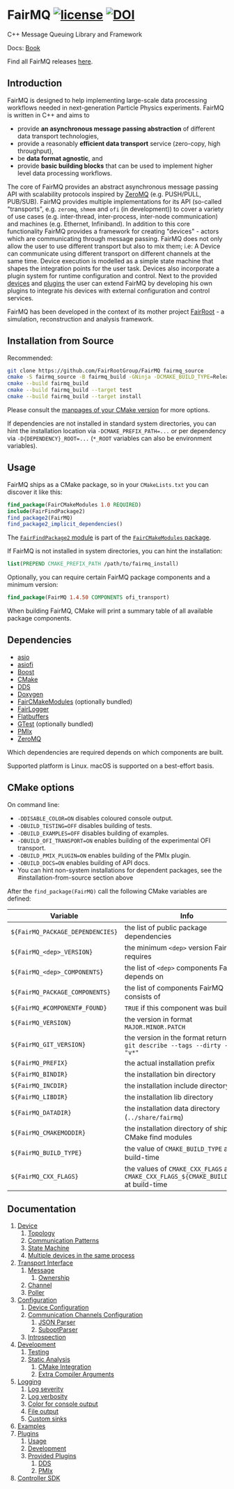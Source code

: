 <!-- {#mainpage} -->
# FairMQ [![license](https://alfa-ci.gsi.de/shields/badge/license-LGPL--3.0-orange.svg)](COPYRIGHT) [![DOI](https://zenodo.org/badge/DOI/10.5281/zenodo.1689985.svg)](https://doi.org/10.5281/zenodo.1689985)

C++ Message Queuing Library and Framework

Docs: [Book](https://github.com/FairRootGroup/FairMQ/blob/dev/README.md#documentation)

Find all FairMQ releases [here](https://github.com/FairRootGroup/FairMQ/releases).

## Introduction

FairMQ is designed to help implementing large-scale data processing workflows needed in next-generation Particle Physics experiments. FairMQ is written in C++ and aims to
  * provide **an asynchronous message passing abstraction** of different data transport technologies,
  * provide a reasonably **efficient data transport** service (zero-copy, high throughput),
  * be **data format agnostic**, and
  * provide **basic building blocks** that can be used to implement higher level data processing workflows.

The core of FairMQ provides an abstract asynchronous message passing API with scalability protocols
inspired by [ZeroMQ](https://github.com/zeromq/libzmq) (e.g. PUSH/PULL, PUB/SUB).
FairMQ provides multiple implementations for its API (so-called "transports",
e.g. `zeromq`, `shmem` and `ofi` (in development)) to cover a variety of use cases
(e.g. inter-thread, inter-process, inter-node communication) and machines (e.g. Ethernet, Infiniband).
In addition to this core functionality FairMQ provides a framework for creating "devices" - actors which
are communicating through message passing. FairMQ does not only allow the user to use different transport
but also to mix them; i.e: A Device can communicate using different transport on different channels at the
same time. Device execution is modelled as a simple state machine that shapes the integration points for
the user task. Devices also incorporate a plugin system for runtime configuration and control.
Next to the provided [devices](https://github.com/FairRootGroup/FairMQ/tree/master/fairmq/devices) and
[plugins](https://github.com/FairRootGroup/FairMQ/tree/master/fairmq/plugins) the user can extend FairMQ
by developing his own plugins to integrate his devices with external configuration and control services.

FairMQ has been developed in the context of its mother project [FairRoot](https://github.com/FairRootGroup/FairRoot) -
a simulation, reconstruction and analysis framework.

## Installation from Source

Recommended:

```bash
git clone https://github.com/FairRootGroup/FairMQ fairmq_source
cmake -S fairmq_source -B fairmq_build -GNinja -DCMAKE_BUILD_TYPE=Release -DCMAKE_INSTALL_PREFIX=fairmq_install
cmake --build fairmq_build
cmake --build fairmq_build --target test
cmake --build fairmq_build --target install
```

Please consult the [manpages of your CMake version](https://cmake.org/cmake/help/latest/manual/cmake.1.html) for more options.

If dependencies are not installed in standard system directories, you can hint the installation location via
`-DCMAKE_PREFIX_PATH=...` or per dependency via `-D{DEPENDENCY}_ROOT=...` (`*_ROOT` variables can also be environment variables).

## Usage

FairMQ ships as a CMake package, so in your `CMakeLists.txt` you can discover it like this:

```cmake
find_package(FairCMakeModules 1.0 REQUIRED)
include(FairFindPackage2)
find_package2(FairMQ)
find_package2_implicit_dependencies()
```

The [`FairFindPackage2` module](https://fairrootgroup.github.io/FairCMakeModules/latest/module/FairFindPackage2.html) is part of the [`FairCMakeModules` package](https://fairrootgroup.github.io/FairCMakeModules).

If FairMQ is not installed in system directories, you can hint the installation:

```cmake
list(PREPEND CMAKE_PREFIX_PATH /path/to/fairmq_install)
```

Optionally, you can require certain FairMQ package components and a minimum version:

```cmake
find_package(FairMQ 1.4.50 COMPONENTS ofi_transport)
```

When building FairMQ, CMake will print a summary table of all available package components.

## Dependencies

  * [asio](https://github.com/chriskohlhoff/asio)
  * [asiofi](https://github.com/FairRootGroup/asiofi)
  * [Boost](https://www.boost.org/)
  * [CMake](https://cmake.org/)
  * [DDS](http://dds.gsi.de)
  * [Doxygen](http://www.doxygen.org/)
  * [FairCMakeModules](https://github.com/FairRootGroup/FairCMakeModules) (optionally bundled)
  * [FairLogger](https://github.com/FairRootGroup/FairLogger)
  * [Flatbuffers](https://google.github.io/flatbuffers/)
  * [GTest](https://github.com/google/googletest) (optionally bundled)
  * [PMIx](https://pmix.org/)
  * [ZeroMQ](http://zeromq.org/)

  Which dependencies are required depends on which components are built.

  Supported platform is Linux. macOS is supported on a best-effort basis.

## CMake options

On command line:

  * `-DDISABLE_COLOR=ON` disables coloured console output.
  * `-DBUILD_TESTING=OFF` disables building of tests.
  * `-DBUILD_EXAMPLES=OFF` disables building of examples.
  * `-DBUILD_OFI_TRANSPORT=ON` enables building of the experimental OFI transport.
  * `-DBUILD_PMIX_PLUGIN=ON` enables building of the PMIx plugin.
  * `-DBUILD_DOCS=ON` enables building of API docs.
  * You can hint non-system installations for dependent packages, see the #installation-from-source section above

After the `find_package(FairMQ)` call the following CMake variables are defined:

| Variable | Info |
| --- | --- |
| `${FairMQ_PACKAGE_DEPENDENCIES}` | the list of public package dependencies |
| `${FairMQ_<dep>_VERSION}` | the minimum `<dep>` version FairMQ requires |
| `${FairMQ_<dep>_COMPONENTS}` | the list of `<dep>` components FairMQ depends on |
| `${FairMQ_PACKAGE_COMPONENTS}` | the list of components FairMQ consists of |
| `${FairMQ_#COMPONENT#_FOUND}` | `TRUE` if this component was built |
| `${FairMQ_VERSION}` | the version in format `MAJOR.MINOR.PATCH` |
| `${FairMQ_GIT_VERSION}` | the version in the format returned by `git describe --tags --dirty --match "v*"` |
| `${FairMQ_PREFIX}` | the actual installation prefix |
| `${FairMQ_BINDIR}` | the installation bin directory |
| `${FairMQ_INCDIR}` | the installation include directory |
| `${FairMQ_LIBDIR}` | the installation lib directory |
| `${FairMQ_DATADIR}` | the installation data directory (`../share/fairmq`) |
| `${FairMQ_CMAKEMODDIR}` | the installation directory of shipped CMake find modules |
| `${FairMQ_BUILD_TYPE}` | the value of `CMAKE_BUILD_TYPE` at build-time |
| `${FairMQ_CXX_FLAGS}` | the values of `CMAKE_CXX_FLAGS` and `CMAKE_CXX_FLAGS_${CMAKE_BUILD_TYPE}` at build-time |

## Documentation

1. [Device](docs/Device.md#1-device)
   1. [Topology](docs/Device.md#11-topology)
   2. [Communication Patterns](docs/Device.md#12-communication-patterns)
   3. [State Machine](docs/Device.md#13-state-machine)
   4. [Multiple devices in the same process](docs/Device.md#15-multiple-devices-in-the-same-process)
2. [Transport Interface](docs/Transport.md#2-transport-interface)
   1. [Message](docs/Transport.md#21-message)
      1. [Ownership](docs/Transport.md#211-ownership)
   2. [Channel](docs/Transport.md#22-channel)
   3. [Poller](docs/Transport.md#23-poller)
3. [Configuration](docs/Configuration.md#3-configuration)
    1. [Device Configuration](docs/Configuration.md#31-device-configuration)
    2. [Communication Channels Configuration](docs/Configuration.md#32-communication-channels-configuration)
        1. [JSON Parser](docs/Configuration.md#321-json-parser)
        2. [SuboptParser](docs/Configuration.md#322-suboptparser)
    3. [Introspection](docs/Configuration.md#33-introspection)
4. [Development](docs/Development.md#4-development)
   1. [Testing](docs/Development.md#41-testing)
   2. [Static Analysis](docs/Development.md#42-static-analysis)
      1. [CMake Integration](docs/Development.md#421-cmake-integration)
      2. [Extra Compiler Arguments](docs/Development.md#422-extra-compiler-arguments)
5. [Logging](docs/Logging.md#5-logging)
   1. [Log severity](docs/Logging.md#51-log-severity)
   2. [Log verbosity](docs/Logging.md#52-log-verbosity)
   3. [Color for console output](docs/Logging.md#53-color)
   4. [File output](docs/Logging.md#54-file-output)
   5. [Custom sinks](docs/Logging.md#55-custom-sinks)
6. [Examples](docs/Examples.md#6-examples)
7. [Plugins](docs/Plugins.md#7-plugins)
   1. [Usage](docs/Plugins.md#71-usage)
   2. [Development](docs/Plugins.md#72-development)
   3. [Provided Plugins](docs/Plugins.md#73-provided-plugins)
       1. [DDS](docs/Plugins.md#731-dds)
       2. [PMIx](docs/Plugins.md#732-pmix)
8. [Controller SDK](docs/SDK.md)
